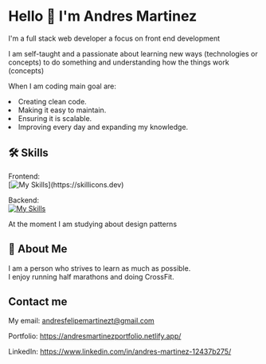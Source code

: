 # Hello 👋 I'm Andres Martinez

I'm a full stack web developer a focus on front end development

I am self-taught and a passionate about learning  new ways (technologies or concepts) to do something and understanding how the things work (concepts)

When I am coding main goal are:
<li>Creating clean code.</li>
<li>Making it easy to maintain.</li>
<li>Ensuring it is scalable.</li>
<li>Improving every day and expanding my knowledge.</li>




## 🛠 Skills

Frontend: <br/>
[![My Skills](https://skillicons.dev/icons?i=ts,js,html,css,react,redux,)](https://skillicons.dev)

Backend: <br />
[![My Skills](https://skillicons.dev/icons?i=express,nodejs,postgres,sequelize)](https://skillicons.dev)

At the moment I am studying about design patterns


## 🚀 About Me
I am a person who strives to learn as much as possible.<br/>
I enjoy running half marathons and doing CrossFit.



## Contact me

My email: 
andresfelipemartinezt@gmail.com

Portfolio:
https://andresmartinezportfolio.netlify.app/

LinkedIn:
https://www.linkedin.com/in/andres-martinez-12437b275/
